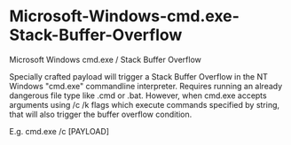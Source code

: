 # Microsoft-Windows-cmd.exe-Stack-Buffer-Overflow
Microsoft Windows cmd.exe / Stack Buffer Overflow


Specially crafted payload will trigger a Stack Buffer Overflow in the NT Windows "cmd.exe" commandline interpreter. Requires running an already dangerous file type like .cmd or .bat. However, when cmd.exe accepts arguments using /c /k flags which execute commands specified by string, that will also trigger the buffer overflow condition.

E.g. cmd.exe /c  [PAYLOAD]
